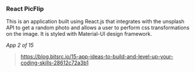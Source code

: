 ### React PicFlip

This is an application built using React.js that integrates with the unsplash API to get a random photo and allows a user to perform css transformations on the image. It is styled with Material-UI design framework. 

*App 2 of 15*
> https://blog.bitsrc.io/15-app-ideas-to-build-and-level-up-your-coding-skills-28612c72a3b1
